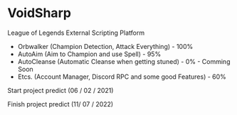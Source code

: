 # VoidSharp
  League of Legends External Scripting Platform
  - Orbwalker (Champion Detection, Attack Everything) - 100%
  - AutoAim (Aim to Champion and use Spell) - 95%
  - AutoCleanse (Automatic Cleanse when getting stuned) - 0% - Comming Soon
  - Etcs. (Account Manager, Discord RPC and some good Features) - 60% 

Start project predict (06 / 02 / 2021)

Finish project predict (11/ 07 / 2022)
